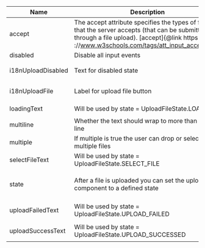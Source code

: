 | Name       | Description                   | Attribute        | Type                                      | Default             |
|------------|-------------------------------|------------------|-------------------------------------------|---------------------|
|accept| The accept attribute specifies the types of files that the server accepts (that can be submitted through a file upload). [accept]{@link https ://www.w3schools.com/tags/att_input_accept.asp} | `accept` | `string` | `undefined` |
|disabled| Disable all input events | `disabled` | `boolean` | `false` |
|i18nUploadDisabled| Text for disabled state | `i-1-8n-upload-disabled` | `string` | `'File upload currently not possible.'` |
|i18nUploadFile| Label for upload file button | `i-1-8n-upload-file` | `string` | `'Upload file…'` |
|loadingText| Will be used by state = UploadFileState.LOADING | `loading-text` | `string` | `'Checking files…'` |
|multiline| Whether the text should wrap to more than one line | `multiline` | `boolean` | `false` |
|multiple| If multiple is true the user can drop or select multiple files | `multiple` | `boolean` | `false` |
|selectFileText| Will be used by state = UploadFileState.SELECT_FILE | `select-file-text` | `string` | `'+ Drag files here or…'` |
|state| After a file is uploaded you can set the upload component to a defined state | `state` | `UploadFileState.LOADING ｜ UploadFileState.SELECT_FILE ｜ UploadFileState.UPLOAD_FAILED ｜ UploadFileState.UPLOAD_SUCCESSED` | `UploadFileState.SELECT_FILE` |
|uploadFailedText| Will be used by state = UploadFileState.UPLOAD_FAILED | `upload-failed-text` | `string` | `'Upload failed. Please try again.'` |
|uploadSuccessText| Will be used by state = UploadFileState.UPLOAD_SUCCESSED | `upload-success-text` | `string` | `'Upload successful'` |
